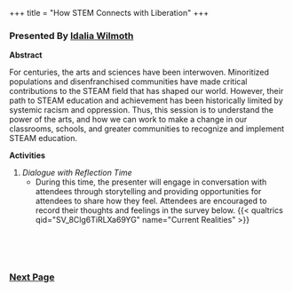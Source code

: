 +++
title = "How STEM Connects with Liberation"
+++

### Presented By [Idalia Wilmoth](https://dehsi2022.netlify.app/background/meettheteam/#idalia-t-wilmoth)

**Abstract**

For centuries, the arts and sciences have been interwoven. Minoritized populations and disenfranchised communities have made critical contributions to the STEAM field that has shaped our world. However, their path to STEAM education and achievement has been historically limited by systemic racism and oppression. Thus, this session is to understand the power of the arts, and how we can work to make a change in our classrooms, schools, and greater communities to recognize and implement STEAM education.

**Activities**
1. *Dialogue with Reflection Time*
	* During this time, the presenter will engage in conversation with attendees through storytelling and providing opportunities for attendees to share how they feel. Attendees are encouraged to record their thoughts and feelings in the survey below.
	{{< qualtrics qid="SV_8Clg6TiRLXa69YG" name="Current Realities" >}}
 
&nbsp;
 
&nbsp;
 
### [Next Page](https://dehsi2022.netlify.app/session9/)